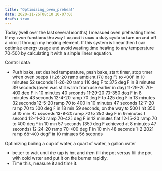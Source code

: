 ```yaml
---
title: "Optimizing_oven_preheat"
date: 2020-11-26T08:10:10-07:00
draft: true
---
```


Today (well over the last several months) I measued oven preheating times. If my oven functions the way I expect it uses a duty cycle to turn on and off a circuit through my heating element. If this system is linear then I can optimize energy usage and avoid wasting time heating to any temperature 70-500 by calculating it with a simple linear equation.

Control data
- Push bake, set desired temperature, push bake, start timer, stop timer when oven beeps
11-26-20 ramp ambient (70 deg F) to 400F in 10 minutes 52 seconds
11-26-20 ramp 110 deg F to 375 deg F in 8 minutes 39 seconds (oven was still warm from use earlier in day)
11-29-20 70-400 deg F in 10 minutes 40 seconds
11-29-20 70-350 deg F in 8 minutes 43 seconds
12-4-20 ramp 70 deg F to 425 deg F in 13 minutes 32 seconds
12-5-20 ramp 70 to 400 in 10 minutes 47 seconds
12-7-20 ramp 70 to 500 deg F in 18 min 59 seconds, on the way to 500 I hit 350 at 10 min 42 seconds
12-8-20 ramp 70 to 350 deg F in 9 minutes 1 second
12-11-20 ramp 70-425 deg F in 12 minutes flat
12-15-20 ramp 70 to 400 deg F in 10 min 57 seconds (350 deg F achieved at 8 minutes 47 seconds)
12-24-20 ramp 70-400 deg F in 10 min 48 seconds 
1-2-2021 ramp 68-400 degF in 10 minutes 56 seconds


Optimizing boiling a cup of water, a quart of water, a gallon water
- better to wait until the tap is hot and then fill the pot versus fill the pot with cold water and put it on the burner rapidly.
- Time this, measure it and time it.